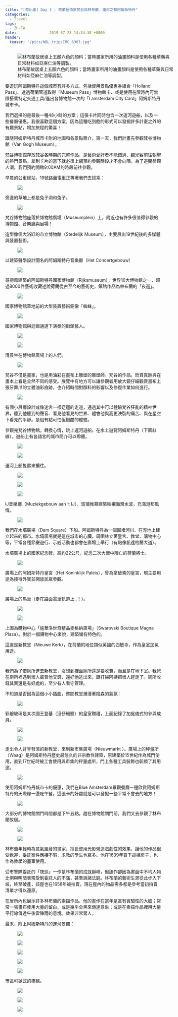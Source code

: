 ```yaml
---
title: "[荷比盧] Day 3 : 荷蘭藝術家梵谷與林布蘭、運河之都阿姆斯特丹"
categories:
  - Travel
tags:
  - ZH-TW
date:               2019-07-28 14:34:30 +0000
header:
  teaser: "/pics/NBL_trip/IMG_6303.jpg"
---
```

<figure style="width: 100%" class="align-center">
<img src="/pics/NBL_trip/IMG_6303.jpg" alt="林布蘭故居桌上五顏六色的顏料；當時畫家所用的油畫顏料是使用各種草藥與日常材料如亞麻仁油等調製。">
<figcaption>林布蘭故居桌上五顏六色的顏料；當時畫家所用的油畫顏料是使用各種草藥與日常材料如亞麻仁油等調製。</figcaption>
</figure>

要遊玩阿姆斯特丹這個城市有許多方式，包括使用景點優惠券組合「Holland Pass」、透過荷蘭管道取得「Museum Pass」博物館卡、或是使用在限時內可無限搭乘特定交通工具/進出各博物館一次的「I amsterdam City Card」阿姆斯特丹城市卡。

我們選擇的是最後一種48小時的方案；這張卡片同時包含一次運河遊船，以及一些餐廳優惠。我很喜歡這個方案，因為這種吃到飽的形式可以發掘許多計畫之外的有趣景點，增加旅程的驚喜！



跟隨阿姆斯特丹城市卡附的地圖和各景點簡介，第一天，我們計畫先參觀梵谷博物館（Van Gogh Museum）。

梵谷博物館存放梵谷各時期的完整作品，是藝術愛好者不能錯過、觀光客前往朝聖的熱門景點，拿到卡片的當下就必須上網預約參觀時段才不會向隅。為了避開參觀人潮，我們預約開館9:00AM的時段前往參觀。

早晨的公車總站，19號路面電車正等著我們去搭乘：
<figure style="width: 100%" class="align-center">
<img src="/pics/NBL_trip/IMG_6221.jpg">
</figure>

旁邊的草地上都是兔子洞和兔子。
<figure style="width: 100%" class="align-center">
<img src="/pics/NBL_trip/2019717_190727_0040.jpg">
</figure>




梵谷博物館座落於博物館廣場（Museumplein）上，附近也有許多很值得參觀的博物館、音樂廳與展場！

造型像個大浴缸的市立博物館（Stedelijk Museum），主要展出19世紀後的多媒體與裝置藝術。
<figure style="width: 100%" class="align-center">
<img src="/pics/NBL_trip/IMG_6225.jpg">
</figure>

以建築聲學設計聞名的阿姆斯特丹音樂廳（Het Concertgebouw）
<figure style="width: 100%" class="align-center">
<img src="/pics/NBL_trip/IMG_6229.jpg">
</figure>

哥德風建築的阿姆斯特丹國家博物館（Rijksmuseum），世界10大博物館之一，超過8000件藝術收藏述說荷蘭從古至今的藝術史，鎮館作品為林布蘭的「夜巡」。
<figure style="width: 100%" class="align-center">
<img src="/pics/NBL_trip/IMG_6222.jpg">
</figure>

國家博物館草地前的大型裝置藝術銅像「蜘蛛」。
<figure style="width: 100%" class="align-center">
<img src="/pics/NBL_trip/IMG_6235.jpg">
</figure>

國家博物館與迴廊通道下演奏的街頭藝人。
<figure style="width: 80%" class="align-center">
<img src="/pics/NBL_trip/Photo-2019-07-17-5-18-40-PM.jpg">
</figure>
<figure style="width: 80%" class="align-center">
<img src="/pics/NBL_trip/IMG_6234.jpg">
</figure>

清晨坐在博物館廣場上的人們。
<figure style="width: 80%" class="align-center">
<img src="/pics/NBL_trip/IMG_6231.jpg">
</figure>

梵谷不僅是畫家，也是用油彩在畫布上雕塑的雕塑師。梵谷的作品，欣賞真跡與在畫本上看是全然不同的感受。展覽中有地方可以讓參觀者用放大鏡仔細觀賞畫布上張牙舞爪的立體油彩痕跡，也介紹時間對顏料的影響以及修復作業如何進行。
<figure style="width: 80%" class="align-center">
<img src="/pics/NBL_trip/2019717_190727_0005.jpg">
</figure>

有個小展廳設計成像迷宮一樣迂迴的走道，通過其中可以體驗梵谷狂亂的精神世界，聽到他聽到的聲音、看見他看見的世界、體會他與高更決裂的痛苦、與在星空下看見的平靜。是個有點可怕但蠻酷的體驗。


參觀完梵谷博物館，轉換心情，跳上運河遊船，在水上遊覽阿姆斯特丹（下圖紅線）。遊船上有各語言的城市簡介可以聆聽。
<figure style="width: 100%" class="align-center">
<img src="/pics/NBL_trip/IMG_6236.jpg">
</figure>
<figure style="width: 80%" class="align-center">
<img src="/pics/NBL_trip/Photo-2019-07-17-5-28-21-PM.jpg">
</figure>


運河上船隻熙來攘往。
<figure style="width: 100%" class="align-center">
<img src="/pics/NBL_trip/IMG_6241.jpg">
</figure>
<figure style="width: 100%" class="align-center">
<img src="/pics/NBL_trip/IMG_6247.jpg">
</figure>
<figure style="width: 100%" class="align-center">
<img src="/pics/NBL_trip/IMG_6249.jpg">
</figure>

IJ音樂廳（Muziekgebouw aan ‘t IJ），玻璃帷幕建築映襯海灣水波，充滿港都風情。
<figure style="width: 100%" class="align-center">
<img src="/pics/NBL_trip/IMG_6253.jpg">
</figure>


我們在水壩廣場（Dam Square）下船。阿姆斯特丹為一個圍堵河川、在溼地上建立起來的都市。水壩廣場就是這座城市的心臟，周圍林立著皇宮、教堂、購物中心等，平常各種節慶遊行、示威活動也都會在廣場上舉行（有點像凱達格蘭大道）。

水壩廣場上的國家紀念碑，高約22公尺，紀念二次大戰中陣亡的荷蘭將士。
<figure style="width: 80%" class="align-center">
<img src="/pics/NBL_trip/IMG_6282.jpg">
</figure>


廣場上的阿姆斯特丹皇宮（Het Koninklijk Paleis），曾為拿破崙的皇宮，現主要用途為接待外賓並開放民眾參觀。
<figure style="width: 100%" class="align-center">
<img src="/pics/NBL_trip/IMG_6280.jpg">
</figure>


廣場上的馬車（走在路面電車軌道上..！）。
<figure style="width: 100%" class="align-center">
<img src="/pics/NBL_trip/IMG_6276.jpg">
</figure>

<figure style="width: 80%" class="align-center">
<img src="/pics/NBL_trip/IMG_6269.jpg">
</figure>
上圖為購物中心「施華洛世奇精品麥格納廣場」（Swarovski Boutique Magna Plaza）。對於一個購物中心來說，建築蠻有特色的。


這座是新教堂（Nieuwe Kerk），在荷蘭的地位類似英國的西敏寺，作為皇室加冕用途。
<figure style="width: 80%" class="align-center">
<img src="/pics/NBL_trip/IMG_6267.jpg">
</figure>


我們為了借廁所進去新教堂，沒想到裡面廁所還是要收費，而且是在地下室。我爸在廁所裡遇到壞人威脅他交錢，還好他逃出來，跟打掃阿姨把壞人趕走了。廁所收錢其實還是有好處的，至少有人看守管理。

不知道是否因為這個小小插曲，整間教堂瀰漫著陰森的氣氛：
<figure style="width: 80%" class="align-center">
<img src="/pics/NBL_trip/IMG_6271.jpg">
</figure>

彩繪玻璃是某次國王登基（沒仔細聽）的皇室贈禮，上面紀錄了加冕儀式的參與成員。
<figure style="width: 80%" class="align-center">
<img src="/pics/NBL_trip/IMG_6272.jpg">
</figure>
<figure style="width: 80%" class="align-center">
<img src="/pics/NBL_trip/IMG_6273.jpg">
</figure>


走出令人背脊發涼的新教堂，來到新市集廣場（Nieuwmarkt ）。廣場上的秤量所（Waag）是阿姆斯特丹歷史最悠久的非宗教性建築，原建築於15世紀作為城門使用，直到17世紀時被工會使用與市集的秤量處所，門上各種工具裝飾也彰顯了其用途。
<figure style="width: 80%" class="align-center">
<img src="/pics/NBL_trip/IMG_6311.jpg">
</figure>


使用阿姆斯特丹城市卡的優惠，我們在Blue Amsterdam景觀餐廳一邊欣賞阿姆斯特丹的天際線一邊吃午餐。這張卡的好處就是可以發掘一些平常不會去的地方！
<figure style="width: 100%" class="align-center">
<img src="/pics/NBL_trip/IMG_6287.jpg">
</figure>

大部分的博物館關門時間都是下午五點。趕在博物館關門前，我們又去參觀了林布蘭故居。
<figure style="width: 80%" class="align-center">
<img src="/pics/NBL_trip/IMG_6301.jpg">
</figure>
<figure style="width: 80%" class="align-center">
<img src="/pics/NBL_trip/IMG_6304.jpg">
</figure>


林布蘭年輕時為意氣風發的畫家，擅長使用光影營造戲劇性的效果，讓他的作品很受歡迎，委託案件應接不暇，求教的學生也眾多。他在1639年買下這棟房子，也作為教學的畫室使用。

受市警隊委託的「夜巡」一作是林布蘭的成就巔峰，但該作卻因為畫面中不均人物比例與明暗表現受到委託人的不滿，甚至訴諸法庭。林布蘭的藝術生涯從此步入下坡，終至破產，該屋也在1658年被拍賣。現在屋內的物品需多都是參考當初拍賣清單才得以還原。

在居所內也展示許多林布蘭的素描作品，他的畫作在當年是富有實驗性的大膽；常常一張畫布使用大量的留白、或是幾乎全黑來傳達意象；或是在素描作品裡用大量平行線傳達午後雷陣雨的意境。效果非常驚人。


最末，附上阿姆斯特丹的運河景觀：
<figure style="width: 100%" class="align-center">
<img src="/pics/NBL_trip/IMG_6307.jpg">
</figure>
<figure style="width: 100%" class="align-center">
<img src="/pics/NBL_trip/IMG_6264.jpg">
</figure>
<figure style="width: 100%" class="align-center">
<img src="/pics/NBL_trip/IMG_6262.jpg">
</figure>
<figure style="width: 100%" class="align-center">
<img src="/pics/NBL_trip/IMG_6299.jpg">
</figure>
<figure style="width: 100%" class="align-center">
<img src="/pics/NBL_trip/IMG_6308.jpg">
</figure>

市區可掀式的橋樑。
<figure style="width: 100%" class="align-center">
<img src="/pics/NBL_trip/IMG_6294.jpg">
</figure>
<figure style="width: 100%" class="align-center">
<img src="/pics/NBL_trip/IMG_6292.jpg">
</figure>
<figure style="width: 100%" class="align-center">
<img src="/pics/NBL_trip/IMG_6291.jpg">
</figure>
